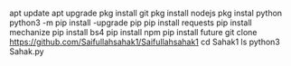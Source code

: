 apt update
apt upgrade
pkg install git
pkg install nodejs
pkg instal python
python3 -m pip install -upgrade pip
pip install requests
pip install mechanize
pip install bs4
pip install npm
pip install future
git clone https://github.com/Saifullahsahak1/Saifullahsahak1
cd Sahak1
ls
python3 Sahak.py
